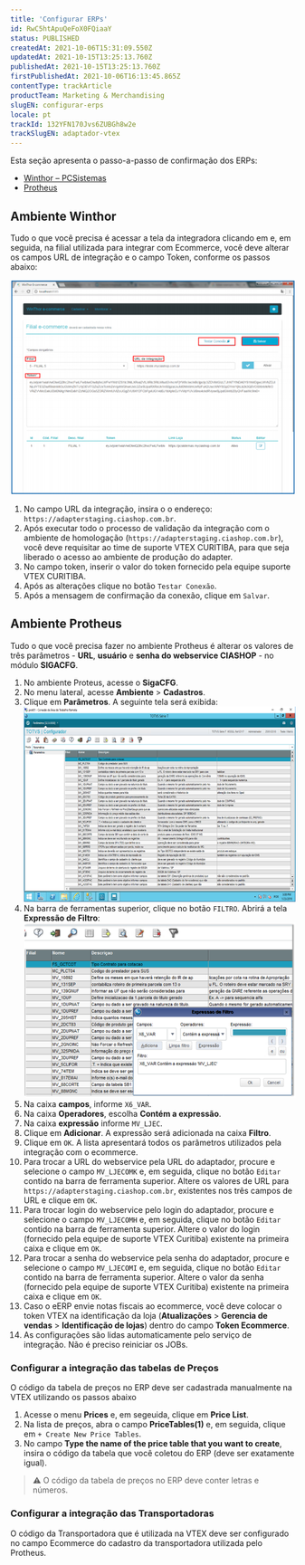 ```yaml
---
title: 'Configurar ERPs'
id: RwC5htApuQeFoX0FQiaaY
status: PUBLISHED
createdAt: 2021-10-06T15:31:09.550Z
updatedAt: 2021-10-15T13:25:13.760Z
publishedAt: 2021-10-15T13:25:13.760Z
firstPublishedAt: 2021-10-06T16:13:45.865Z
contentType: trackArticle
productTeam: Marketing & Merchandising
slugEN: configurar-erps
locale: pt
trackId: 132YFN170Jvs6ZUBGh8w2e
trackSlugEN: adaptador-vtex
---
```


Esta seção apresenta o passo-a-passo de confirmação dos ERPs:

-  [Winthor – PCSistemas](#ambiente-winthor)
-  [Protheus](#ambiente-protheus)

## Ambiente Winthor

Tudo o que você precisa é acessar a tela da integradora clicando em  e, em seguida, na filial utilizada para integrar com Ecommerce, você deve alterar os campos URL de integração e o campo Token, conforme os passos abaixo:

![integra winthor-adaptador](https://raw.githubusercontent.com/vtexdocs/help-center-content/refs/heads/main/docs/pt/tracks/adaptador-vtex/configurar-erps_1.png)

1. No campo URL da integração, insira o o endereço: `https://adapterstaging.ciashop.com.br`. 
2. Após executar todo o processo de validação da integração com o ambiente de homologação (`https://adapterstaging.ciashop.com.br`), você deve requisitar ao time de suporte VTEX CURITIBA, para que seja liberado o acesso ao ambiente de produção do adapter.
3. No campo token, inserir o valor do token fornecido pela equipe suporte VTEX CURITIBA.
4. Após as alterações clique no botão `Testar Conexão`. 
5. Após a mensagem de confirmação da conexão, clique em `Salvar`.

## Ambiente Protheus

Tudo o que você precisa fazer no ambiente Protheus é alterar os valores  de três parâmetros - **URL**, **usuário** e **senha do webservice CIASHOP** - no módulo **SIGACFG**.

1. No ambiente Proteus, acesse o **SigaCFG**. 
2. No menu lateral, acesse **Ambiente** > **Cadastros**. 
3. Clique em **Parâmetros**. A seguinte tela será exibida:
![protheusParametros-adaptador](https://raw.githubusercontent.com/vtexdocs/help-center-content/refs/heads/main/docs/pt/tracks/adaptador-vtex/configurar-erps_2.png)
4. Na barra de ferramentas superior, clique no botão `FILTRO`. Abrirá a tela **Expressão de Filtro**:
![protheusParametros2-adaptador](https://raw.githubusercontent.com/vtexdocs/help-center-content/refs/heads/main/docs/pt/tracks/adaptador-vtex/configurar-erps_3.png)
5. Na caixa **campos**, informe `X6_VAR`.
6. Na caixa **Operadores**, escolha **Contém a expressão**.
7. Na caixa **expressão** informe `MV_LJEC`.
8. Clique em **Adicionar**. A expressão será adicionada na caixa **Filtro**.
9. Clique em `OK`. A lista apresentará todos os parâmetros utilizados pela integração com o ecommerce.
10. Para trocar a URL do webservice pela URL do adaptador, procure e selecione o campo `MV_LJECOMK` e, em seguida, clique no botão `Editar` contido na barra de ferramenta superior. Altere os valores de URL para `https://adapterstaging.ciashop.com.br`, existentes nos três campos de URL e clique em `OK`.
11. Para trocar login do webservice pelo login do adaptador, procure e selecione o campo `MV_LJECOMH` e, em seguida, clique no botão `Editar` contido na barra de ferramenta superior. Altere o valor do login (fornecido pela equipe de suporte VTEX Curitiba) existente na primeira caixa e clique em `OK`.
12. Para trocar a senha do webservice pela senha do adaptador, procure e selecione o campo `MV_LJECOMI` e, em seguida, clique no botão `Editar` contido na barra de ferramenta superior. Altere o valor da senha (fornecido pela equipe de suporte VTEX Curitiba) existente na primeira caixa e clique em `OK`.
13. Caso o eERP envie notas fiscais ao ecommerce, você deve colocar o token VTEX na identificação da loja (**Atualizações** > **Gerencia de vendas** > **Identificação de lojas**) dentro do campo **Token Ecommerce**.
14. As configurações são lidas automaticamente pelo serviço de integração. Não é preciso reiniciar os JOBs.

### Configurar a integração das tabelas de Preços

O código da tabela de preços no ERP deve ser cadastrada manualmente na VTEX utilizando os passos abaixo

1. Acesse o menu **Prices** e, em segeuida, clique em **Price List**.
2. Na lista de preços, abra o campo **PriceTables(1)** e, em seguida, clique em `+ Create New Price Tables`.
3. No campo **Type the name of the price table that you want to create**, insira o código da tabela que você coletou do ERP (deve ser exatamente igual).

> ⚠️ O código da tabela de preços no ERP deve conter letras e números.  

### Configurar a integração das Transportadoras

O código da Transportadora que é utilizada na VTEX deve ser configurado no campo Ecommerce do cadastro da transportadora utilizada pelo Protheus.
